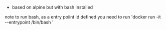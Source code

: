 * based on alpine but with bash installed

note to run bash, as a entry poiint id defined you need to run 'docker run -it --entrypoint /bin/bash <image>'
